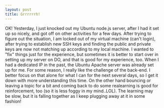 ```yaml
---
layout: post
title: Grrrrrrh!
---
```


OK! Yesterday, I just knocked out my Ubuntu node.js server, after I had it set up so nicely, and got off on other activities for a few days. After trying to figure out the situation, I am locked out of my virtual machine (can't login), after trying to establish new SSH keys and finding the public and private keys are now not matching up according to my local machine. I wanted to "fix" things just for the experience, but sometimes it is better to start over in setting up my server on DO, and that is good for my experience, too. When I had a dedicated IP in the past, the Ubuntu Apache server was already set up for me. For some reason, I really like the challenge of the back-end. I better focus on that alone for what I can for the next several days, so I get it down with more understanding this time. On the other hand bouncing or leaving a topic for a bit and coming back to do some realearning is good for reinforcement, too (so it is less foggy in my mind..LOL). The learning may be slow, but it is falling together as I keep plugging away at it in some fashion!
